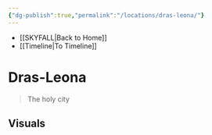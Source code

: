 ```yaml
---
{"dg-publish":true,"permalink":"/locations/dras-leona/"}
---
```


- [[SKYFALL\|Back to Home]]
- [[Timeline\|To Timeline]]

# Dras-Leona
>The holy city



## Visuals
